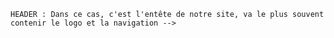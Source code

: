 
	HEADER : Dans ce cas, c'est l'entête de notre site, va le plus souvent contenir le logo et la navigation -->
 